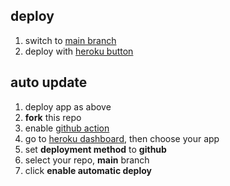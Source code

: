 ## deploy

1. switch to [main branch](../../tree/main)
2. deploy with [heroku button](https://heroku.com/deploy)

## auto update

1. deploy app as above
2. **fork** this repo
3. enable [github action](../../actions)
4. go to [heroku dashboard](https://dashboard.heroku.com/apps), then choose your app
5. set **deployment method** to **github**
6. select your repo, **main** branch
7. click **enable automatic deploy**
